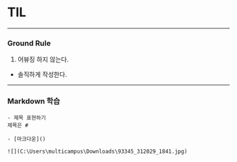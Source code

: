# TIL

---
### Ground Rule

1. 어뷰징 하지 않는다.
  - 솔직하게 작성한다.


  ---

  ### Markdown 학습
    - 제목 표현하기
    제목은 #

    - [마크다운]()
    
    ![](C:\Users\multicampus\Downloads\93345_312029_1841.jpg)
